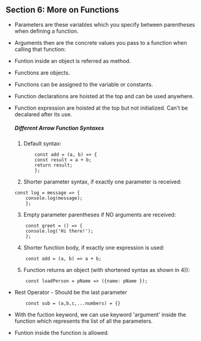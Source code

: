 ## Section 6: More on Functions

- Parameters are these variables which you specify between parentheses when defining a function.
- Arguments then are the concrete values you pass to a function when calling that function:
- Funtion inside an object is referred as method.
- Functions are objects.
- Functions can be assigned to the variable or constants.
- Function declarations are hoisted at the top and can be used anywhere.
- Function expression are hoisted at the top but not initialized. Can't be decalared after its use.

    ##### Different Arrow Function Syntaxes
    1. Default syntax:
        ```
            const add = (a, b) => {
            const result = a + b;
            return result; 
            };
        ```
    2. Shorter parameter syntax, if exactly one parameter is received:
    ```
    const log = message => {
        console.log(message); 
        };
    ```
    3. Empty parameter parentheses if NO arguments are received:
    ```
        const greet = () => {
        console.log('Hi there!');
        };
    ```
    4. Shorter function body, if exactly one expression is used:
    ```
        const add = (a, b) => a + b;
    ```
    5. Function returns an object (with shortened syntax as shown in 4)):
    ```
        const loadPerson = pName => ({name: pName });
    ```
- Rest Operator - Should be the last parameter
    ``` 
        const sub = (a,b,c,...numbers) = {}
    ```
- With the fuction keyword, we can use keyword 'argument' inside the function which represents the list of all the parameters.
- Funtion inside the function is allowed.